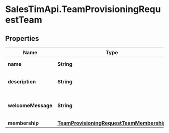 # SalesTimApi.TeamProvisioningRequestTeam

## Properties

Name | Type | Description | Notes
------------ | ------------- | ------------- | -------------
**name** | **String** | Requested team name | 
**description** | **String** | Requested team description | [optional] 
**welcomeMessage** | **String** | Requested team welcome message | [optional] 
**membership** | [**TeamProvisioningRequestTeamMembership**](TeamProvisioningRequestTeamMembership.md) |  | [optional] 


